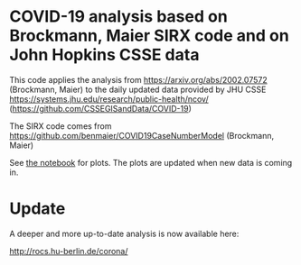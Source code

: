 COVID-19 analysis based on Brockmann, Maier SIRX code and on John Hopkins CSSE data
================================================

This code applies the analysis from https://arxiv.org/abs/2002.07572 (Brockmann, Maier) to the daily updated data provided by JHU CSSE https://systems.jhu.edu/research/public-health/ncov/ (https://github.com/CSSEGISandData/COVID-19)

The SIRX code comes from https://github.com/benmaier/COVID19CaseNumberModel (Brockmann, Maier)

See [the notebook](https://nbviewer.jupyter.org/github/michibo/COVID-19-JHU-CSSE-data-SIRX-evaluation/blob/master/COVID-19%20SIRX%20evaluation.ipynb) for plots. The plots are updated when new data is coming in.


Update
======

A deeper and more up-to-date analysis is now available here:

http://rocs.hu-berlin.de/corona/
